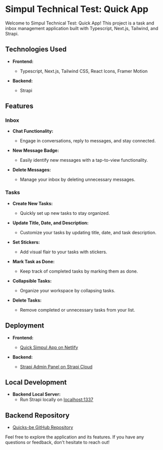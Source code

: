 # Simpul Technical Test: Quick App

Welcome to Simpul Technical Test: Quick App! This project is a task and inbox management application built with Typescript, Next.js, Tailwind, and Strapi.

## Technologies Used

- **Frontend:**
  - Typescript, Next.js, Tailwind CSS, React Icons, Framer Motion

- **Backend:**
  - Strapi

## Features

### Inbox

- **Chat Functionality:**
  - Engage in conversations, reply to messages, and stay connected.

- **New Message Badge:**
  - Easily identify new messages with a tap-to-view functionality.

- **Delete Messages:**
  - Manage your inbox by deleting unnecessary messages.

### Tasks

- **Create New Tasks:**
  - Quickly set up new tasks to stay organized.

- **Update Title, Date, and Description:**
  - Customize your tasks by updating title, date, and task description.

- **Set Stickers:**
  - Add visual flair to your tasks with stickers.

- **Mark Task as Done:**
  - Keep track of completed tasks by marking them as done.

- **Collapsible Tasks:**
  - Organize your workspace by collapsing tasks.

- **Delete Tasks:**
  - Remove completed or unnecessary tasks from your list.

## Deployment

- **Frontend:**
  - [Quick Simpul App on Netlify](https://quick-simpul.netlify.app/)

- **Backend:**
  - [Strapi Admin Panel on Strapi Cloud](https://leading-sparkle-17b989be67.strapiapp.com/admin)

## Local Development

- **Backend Local Server:**
  - Run Strapi locally on [localhost:1337](http://localhost:1337/)

## Backend Repository

- [Quicks-be GitHub Repository](https://github.com/quicks-be/quicks-be)

Feel free to explore the application and its features. If you have any questions or feedback, don't hesitate to reach out!
